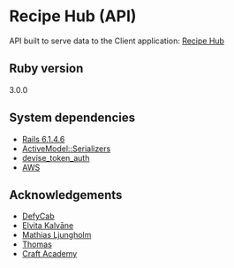 # Recipe Hub (API)

API built to serve data to the Client application: [Recipe Hub](https://github.com/giacoletti/recipe_hub_client)

## Ruby version

3.0.0

## System dependencies

- [Rails 6.1.4.6](https://rubyonrails.org/)
- [ActiveModel::Serializers](https://rubygems.org/gems/active_model_serializers)
- [devise_token_auth](https://rubygems.org/gems/devise_token_auth/versions/0.1.31)
- [AWS](https://rubygems.org/gems/aws-sdk-s3)

## Acknowledgements

- [DefyCab](https://github.com/DefyCab)
- [Elvita Kalvāne](https://github.com/elvitak)
- [Mathias Ljungholm](https://github.com/Mljungho)
- [Thomas](https://github.com/tochman)
- [Craft Academy](https://github.com/CraftAcademy)

